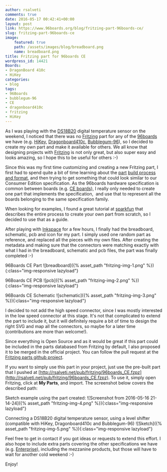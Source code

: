 ```yaml
---
author: rsalveti
comments: true
date: 2016-05-17 00:42:41+00:00
layout: post
link: https://www.96boards.org/blog/fritzing-part-96boards-ce/
slug: fritzing-part-96boards-ce
image:
    featured: true
    path: /assets/images/blog/breadboard.png
    name: breadboard.png
title: Fritzing part for 96boards CE
wordpress_id: 14421
Boards:
- DragonBoard 410c
- HiKey
categories:
- blog
tags:
- 96Boards
- bubblegum-96
- CE
- dragonboard410c
- fritzing
- HiKey
---
```


As I was playing with the [DS18B20](https://www.adafruit.com/product/374) digital temperature sensor on the weekend, I noticed that there was no [Fritzing](http://fritzing.org/home/) part for any of the [96boards](/products/) we have (e.g. [HiKey](/product/hikey/), [Dragonboard410c](/product/dragonboard410c/), [Bubblegum-96](/product/bubblegum-96/)), so I decided to create my own part and make it available for others. We all know that designing projects with [Fritzing](http://fritzing.org/home/) is not only great, but also super easy and looks amazing, so I hope this to be useful for others :-)

Since this was my first time customizing and creating a new Fritzing part, I first had to spend quite a bit of time learning about the [part](http://fritzing.org/parts) [build process and format](http://fritzing.org/learning/tutorials/creating-custom-parts/), and then trying to get something that could look similar to our Consumer Edition specification. As the 96boards hardware specification is common between boards (e.g. [CE boards](https://linaro.co/ce-specification)), I really only needed to create one part that implements the specification,  and use that to represent all the boards belonging to the same specification family.

When looking for examples, I found a great tutorial at [sparkfun](https://learn.sparkfun.com/tutorials/make-your-own-fritzing-parts) that describes the entire process to create your own part from scratch, so I decided to use that as a guide.

After playing with [Inkspace](https://inkscape.org/) for a few hours, I finally had the breadboard, schematic, pcb and icon for my part. I simply used one random part as reference, and replaced all the pieces with my own files. After creating the metadata and making sure that the connectors were matching exactly with what I had in the breadboard, schematic and pcb files, the part was finally completed :-)

96Boards CE Part
![breadboard]({% asset_path "fritzing-img-1.png" %}){:class="img-responsive lazyload"}

96Boards CE PCB
![pcb]({% asset_path "fritzing-img-2.png" %}){:class="img-responsive lazyload"}

96Boards CE Schematic
![schematic]({% asset_path "fritzing-img-3.png" %}){:class="img-responsive lazyload"}

I decided to not add the high speed connector, since I was mostly interested in the low speed connector at this stage. It's not that complicated to extend the part to include it, but it will definitely require a bit of time to design the right SVG and map all the connectors, so maybe for a later time (contributions are more than welcome!).

Since everything is Open Source and as it would be great if this part could be included in the parts databased from Fritzing by default, I also proposed it to be merged in the official project. You can follow the pull request at the [Fritzing parts github project](https://github.com/fritzing/fritzing-parts/pull/47).

If you want to simply use this part in your project, just use the pre-built part that I pushed at [http://rsalveti.net/pub/fritzing/96boards_CE.fzpz](http://rsalveti.net/pub/fritzing/96boards_CE.fzpz). To use it, simply open Fritzing, click at **My Parts**, and import. The screenshot below covers the described path:

Sketch example using the part created:
![Screenshot from 2016-05-16 21-14-24]({% asset_path "fritzing-img-4.png" %}){:class="img-responsive lazyload"}


Connecting a DS18B20 digital temperature sensor, using a level shifter (compatible with HiKey, Dragonboard410c and Bubblegum-96)
![Sketch]({% asset_path "fritzing-img-5.png" %}){:class="img-responsive lazyload"}  

Feel free to get in contact if you got ideas or requests to extend this effort. I also hope to include extra parts covering the other specifications we have (e.g. [Enterprise](https://linaro.co/ee-specification)), including the mezzanine products, but those will have to wait for another cold weekend :-)

Enjoy!
